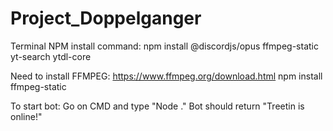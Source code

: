 # Project_Doppelganger

Terminal NPM install command:
npm install @discordjs/opus ffmpeg-static yt-search ytdl-core 

Need to install FFMPEG:
https://www.ffmpeg.org/download.html
npm install ffmpeg-static

To start bot:
Go on CMD and type "Node ."
Bot should return "Treetin is online!"

